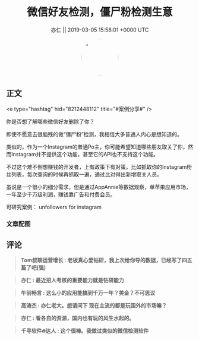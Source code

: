 <h1 align="center">微信好友检测，僵尸粉检测生意</h1>




<p align="center">
    <a>亦仁 || 2019-03-05 15:58:01 &#43;0000 UTC</a>
</p>

<div align="center">
    <img src="https://images.zsxq.com/Fn3NQqCN8nuGF86yZPXSbEsl0mb3?e=1590940799&amp;token=kIxbL07-8jAj8w1n4s9zv64FuZZNEATmlU_Vm6zD:pfbNc8W3hS0oYG_hyXXh_rHMHuc=" width="100" height="100" style="border:1px solid;border-radius:50%; color:#ffffff"/>
</div>




## 正文

<div>
&lt;e type=&#34;hashtag&#34; hid=&#34;8212448112&#34; title=&#34;#案例分享#&#34; /&gt; 

你是否想了解哪些微信好友删除了你？ 

即使不愿意去很脑残的做“僵尸粉”检测，我相信大多普通人内心是想知道的。

类似的，作为一个Instagram的普通Po主，你可能希望知道哪些朋友取关了你，然而Instagram并不提供这个功能，甚至它的API也不支持这个功能。 

不过这个难不倒想赚钱的开发者，上有政策下有对策。比如抓取你的Instagram粉丝列表，每次查询的时候再抓取一遍，通过比对得出新增取关人员。

虽说是一个很小的细分需求，但是通过AppAnnie等数据观察，单苹果应用市场，一年至少千万级利润，赚钱靠广告和付费会员。

可研究案例： unfollowers for instagram 
</div>

### 文章配图

<div class="image" align="center">

</div>


## 评论

<div align="left">
<div>

<blockquote >
<span> <strong>Tom叔聊运营增长 : 老板真心爱钻研，我上次给你导的数据，已经写了四五篇了吧[强] </strong></span>
</blockquote>

<blockquote >
<span> <strong>亦仁 : 最近招人考核的重要能力就是钻研能力 </strong></span>
</blockquote>

<blockquote >
<span> <strong>午前畅言 : 这么小的应用能搞到千万一年？美金？不可思议 </strong></span>
</blockquote>

<blockquote >
<span> <strong>高涛杰 : 亦仁老大。想请问下
现在主流的都是玩国外的市场嘛？ </strong></span>
</blockquote>

<blockquote >
<span> <strong>亦仁 : 看各自的资源，国内也有玩的风生水起的。 </strong></span>
</blockquote>

<blockquote >
<span> <strong>千寻软件🔥达人 : 这个很棒。我做过类似的微信检测软件 </strong></span>
</blockquote>

</div>
</div>